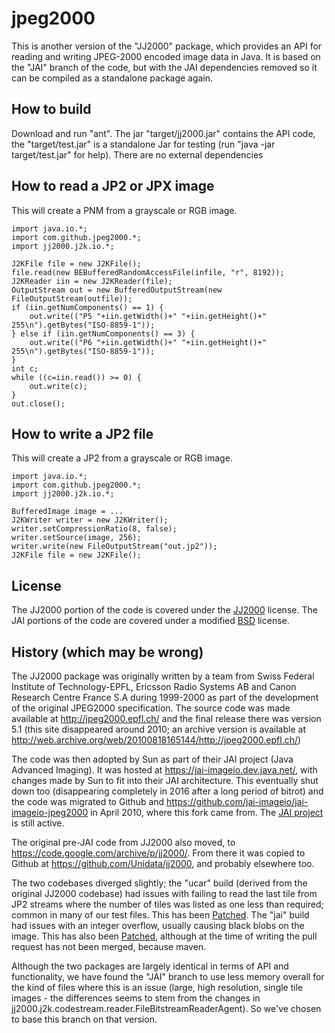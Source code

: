 jpeg2000
====================

This is another version of the "JJ2000" package, which provides an API for reading and writing JPEG-2000 encoded image data in Java. It is based on the "JAI" branch of the code, but with the JAI dependencies removed so it can be compiled as a standalone package again.

How to build
------------
Download and run "ant". The jar "target/jj2000.jar" contains the API code, the "target/test.jar" is a standalone Jar for testing (run "java -jar target/test.jar" for help). There are no external dependencies

How to read a JP2 or JPX image
------------------------------
This will create a PNM from a grayscale or RGB image.
```
import java.io.*;
import com.github.jpeg2000.*;
import jj2000.j2k.io.*;

J2KFile file = new J2KFile();
file.read(new BEBufferedRandomAccessFile(infile, "r", 8192));
J2KReader iin = new J2KReader(file);
OutputStream out = new BufferedOutputStream(new FileOutputStream(outfile));
if (iin.getNumComponents() == 1) {
    out.write(("P5 "+iin.getWidth()+" "+iin.getHeight()+" 255\n").getBytes("ISO-8859-1"));
} else if (iin.getNumComponents() == 3) {
    out.write(("P6 "+iin.getWidth()+" "+iin.getHeight()+" 255\n").getBytes("ISO-8859-1"));
}
int c;
while ((c=iin.read()) >= 0) {
    out.write(c);
}
out.close();
```
How to write a JP2 file
------------------------------
This will create a JP2 from a grayscale or RGB image.
```
import java.io.*;
import com.github.jpeg2000.*;
import jj2000.j2k.io.*;

BufferedImage image = ...
J2KWriter writer = new J2KWriter();
writer.setCompressionRatio(8, false);
writer.setSource(image, 256);
writer.write(new FileOutputStream("out.jp2"));
J2KFile file = new J2KFile();
```

License
--------------------
The JJ2000 portion of the code is covered under the  [JJ2000](LICENSE-JJ2000.txt) license. The JAI portions of the code are covered under a modified [BSD](LICENSE-Sun.txt) license.

History (which may be wrong)
----------------------------
The JJ2000 package was originally written by a team from Swiss Federal Institute of Technology-EPFL, Ericsson Radio Systems AB and Canon Research Centre France S.A during 1999-2000 as part of the development of the original JPEG2000 specification. The source code was made available at http://jpeg2000.epfl.ch/ and the final release there was version 5.1 (this site disappeared around 2010; an archive version is available at http://web.archive.org/web/20100818165144/http://jpeg2000.epfl.ch/)

The code was then adopted by Sun as part of their JAI project (Java Advanced Imaging). It was hosted at https://jai-imageio.dev.java.net/, with  changes made by Sun to fit into their JAI architecture. This eventually shut down too (disappearing completely in 2016 after a long period of bitrot) and the code was migrated to Github and https://github.com/jai-imageio/jai-imageio-jpeg2000 in April 2010, where this fork came from. The [JAI project](https://github.com/jai-imageio/) is still active.

The original pre-JAI code from JJ2000 also moved, to https://code.google.com/archive/p/jj2000/. From there it was copied to Github at https://github.com/Unidata/jj2000, and probably elsewhere too.

The two codebases diverged slightly; the "ucar" build (derived from the original JJ2000 codebase) had issues with failing to read the last tile from JP2 streams where the number of tiles was listed as one less than required; common in many of our test files. This has been [Patched](https://github.com/Unidata/jj2000/pull/8). The "jai" build had issues with an integer overflow, usually causing black blobs on the image. This has also been [Patched](https://github.com/jai-imageio/jai-imageio-jpeg2000/pull/24), although at the time of writing the pull request has not been merged, because maven.

Although the two packages are largely identical in terms of API and functionality, we have found the "JAI" branch to use less memory overall for the kind of files where this is an issue (large, high resolution, single tile images - the differences seems to stem from the changes in jj2000.j2k.codestream.reader.FileBitstreamReaderAgent). So we've chosen to base this branch on that version.
